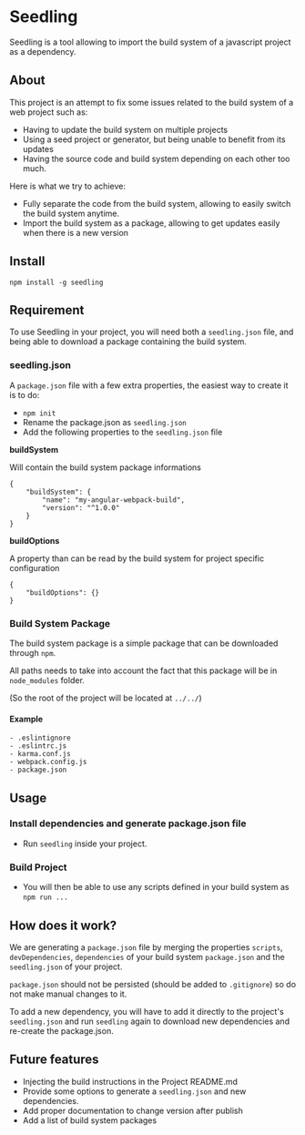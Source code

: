 # Seedling

Seedling is a tool allowing to import the build system of a javascript project as a dependency.

## About

This project is an attempt to fix some issues related to the build system of a web project such as:

* Having to update the build system on multiple projects
* Using a seed project or generator, but being unable to benefit from its updates
* Having the source code and build system depending on each other too much.

Here is what we try to achieve:

* Fully separate the code from the build system, allowing to easily switch the build system anytime.
* Import the build system as a package, allowing to get updates easily when there is a new version


## Install
```
npm install -g seedling
```

## Requirement

To use Seedling in your project, you will need both a `seedling.json` file, and being able to download a package containing the build system.

### seedling.json

A `package.json` file with a few extra properties, the easiest way to create it is to do:

* `npm init`
* Rename the package.json as `seedling.json`
* Add the following properties to the `seedling.json` file

**buildSystem**

Will contain the build system package informations

```
{
    "buildSystem": {
        "name": "my-angular-webpack-build",
        "version": "^1.0.0"
    }
}
```

**buildOptions**

A property than can be read by the build system for project specific configuration

```
{
    "buildOptions": {}
}
```

### Build System Package

The build system package is a simple package that can be downloaded through `npm`.

All paths needs to take into account the fact that this package will be in `node_modules` folder.

(So the root of the project will be located at `../../`)


#### Example

```
- .eslintignore
- .eslintrc.js
- karma.conf.js
- webpack.config.js
- package.json
```


## Usage

### Install dependencies and generate package.json file
* Run `seedling` inside your project.

### Build Project

* You will then be able to use any scripts defined in your build system as `npm run ...`

## How does it work?

We are generating a `package.json` file by merging the properties `scripts`, `devDependencies`, `dependencies` of your
build system `package.json` and the `seedling.json` of your project.

`package.json` should not be persisted (should be added to `.gitignore`) so do not make manual changes to it.

To add a new dependency, you will have to add it directly to the project's `seedling.json` and run `seedling` again to download new dependencies and re-create the package.json.


## Future features

* Injecting the build instructions in the Project README.md
* Provide some options to generate a `seedling.json` and new dependencies.
* Add proper documentation to change version after publish
* Add a list of build system packages
